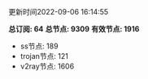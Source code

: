 更新时间2022-09-06 16:14:55

**总订阅: 64**
**总节点: 9309**
**有效节点: 1916**
- ss节点: 189
- trojan节点: 121
- v2ray节点: 1606
